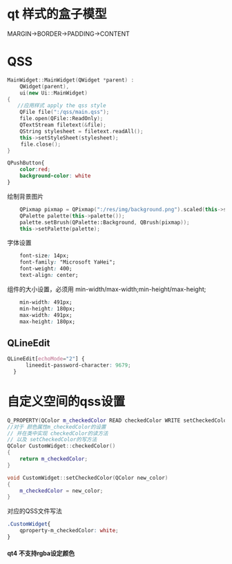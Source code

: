 # qt 样式的盒子模型
MARGIN->BORDER->PADDING->CONTENT



# QSS

```cpp
MainWidget::MainWidget(QWidget *parent) :
    QWidget(parent),
    ui(new Ui::MainWidget)
{
　　//应用样式 apply the qss style
    QFile file(":/qss/main.qss");
    file.open(QFile::ReadOnly);
    QTextStream filetext(&file);
    QString stylesheet = filetext.readAll();
    this->setStyleSheet(stylesheet);
 　　file.close();
}
```
```css
QPushButton{
    color:red;
    background-color: white
}
```
绘制背景图片
```cpp
    QPixmap pixmap = QPixmap(":/res/img/background.png").scaled(this->size());
    QPalette palette(this->palette());
    palette.setBrush(QPalette::Background, QBrush(pixmap));
    this->setPalette(palette);
```
字体设置
```css
    font-size: 14px;
    font-family: "Microsoft YaHei";
    font-weight: 400;
    text-align: center;
```
组件的大小设置，必须用 min-width/max-width;min-height/max-height;
```css
    min-width: 491px;
    min-height: 180px;
    max-width: 491px;
    max-height: 180px;
```

## QLineEdit
```css
QLineEdit[echoMode="2"] {
      lineedit-password-character: 9679;
  }
```

# 自定义空间的qss设置

```cpp qt
Q_PROPERTY(QColor m_checkedColor READ checkedColor WRITE setCheckedColor DESIGNABLE true)
//对于 颜色属性m_checkedColor的设置
// 并在类中实现 checkedColor的读方法
// 以及 setCheckedColor的写方法
QColor CustomWidget::checkedColor()
{
    return m_checkedColor;
}

void CustomWidget::setCheckedColor(QColor new_color)
{
    m_checkedColor = new_color;
}
```
对应的QSS文件写法
```css
.CustomWidget{
    qproperty-m_checkedColor: white;
}
```
#### qt4 不支持rgba设定颜色

